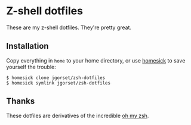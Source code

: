 # Z-shell dotfiles

These are my z-shell dotfiles. They're pretty great.

## Installation

Copy everything in `home` to your home directory, or use
[homesick](https://github.com/technicalpickles/homesick) to
save yourself the trouble:

    $ homesick clone jgorset/zsh-dotfiles
    $ homesick symlink jgorset/zsh-dotfiles

## Thanks

These dotfiles are derivatives of the incredible
[oh my zsh](https://github.com/robbyrussell/oh-my-zsh).
